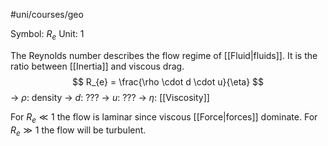 #uni/courses/geo 

Symbol: $R_{e}$
Unit: $1$

The Reynolds number describes the flow regime of [[Fluid|fluids]]. It is the ratio between [[Inertia]] and viscous drag.
$$
R_{e} = \frac{\rho \cdot d \cdot u}{\eta}
$$
-> $\rho$: density
-> $d$: ???
-> $u$: ???
-> $\eta$: [[Viscosity]]

For $R_{e} \ll 1$ the flow is laminar since viscous [[Force|forces]] dominate. For $R_{e} \gg 1$ the flow will be turbulent.